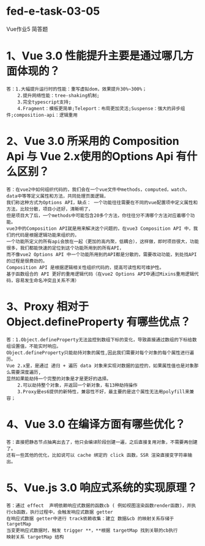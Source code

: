 # fed-e-task-03-05
Vue作业5
简答题
# 1、Vue 3.0 性能提升主要是通过哪几方面体现的？
```
答：1.大幅提升运行时的性能：重写虚拟dom，效果提升30%~300%；
	2.提升网络性能：tree-shaking机制;
	3.完全typescript支持;
	4.Fragment：模板更简单;Teleport：布局更加灵活;Suspense：强大的异步组件;composition-api：逻辑重用
```


# 2、Vue 3.0 所采用的 Composition Api 与 Vue 2.x使用的Options Api 有什么区别？
```
答：在vue2中如何组织代码的，我们会在一个vue文件中methods，computed，watch，data中等等定义属性和方法，共同处理页面逻辑，
我们称这种方式为Options API，缺点： 一个功能往往需要在不同的vue配置项中定义属性和方法，比较分散，项目小还好，清晰明了，
但是项目大了后，一个methods中可能包含20多个方法，你往往分不清哪个方法对应着哪个功能。
vue3中的Composition API就是用来解决这个问题的，在vue3 Composition API 中，我们的代码是根据逻辑功能来组织的，
一个功能所定义的所有api会放在一起（更加的高内聚，低耦合），这样做，即时项目很大，功能很多，我们都能快速的定位到这个功能所用到的所有API，
而不像vue2 Options API 中一个功能所用到的API都是分散的，需要改动功能，到处找API的过程是很费劲的。
Composition API 是根据逻辑相关性组织代码的，提高可读性和可维护性。
基于函数组合的 API 更好的重用逻辑代码（在vue2 Options API中通过Mixins重用逻辑代码，容易发生命名冲突且关系不清）
```

# 3、Proxy 相对于 Object.defineProperty 有哪些优点？
```
答：1.Object.defineProperty无法监控到数组下标的变化，导致直接通过数组的下标给数组设置值，不能实时响应。 
Object.defineProperty只能劫持对象的属性,因此我们需要对每个对象的每个属性进行遍历。
Vue 2.x里，是通过 递归 + 遍历 data 对象来实现对数据的监控的，如果属性值也是对象那么需要深度遍历,
显然如果能劫持一个完整的对象是才是更好的选择。
	2.可以劫持整个对象，并返回一个新对象，有13种劫持操作
	3.Proxy是es6提供的新特性，兼容性不好，最主要的是这个属性无法用polyfill来兼容；
```
# 4、Vue 3.0 在编译方面有哪些优化？
```
答：直接把静态节点抽离出去了，他只会编译阶段创建一遍，之后直接复用对象，不需要再创建了。
还有一些其他的优化，比如说可以 cache 绑定的 click 函数，SSR 渲染直接变字符串输出。
```
# 5、Vue.js 3.0 响应式系统的实现原理？

```
答：通过 effect  声明依赖响应式数据的函数cb ( 例如视图渲染函数render函数)，并执行cb函数，执行过程中，会触发响应式数据 getter
在响应式数据 getter中进行 track依赖收集：建立 数据&cb 的映射关系存储于 targetMap
当变更响应式数据时，触发 trigger **，**根据 targetMap 找到关联的cb执行
映射关系 targetMap 结构
```